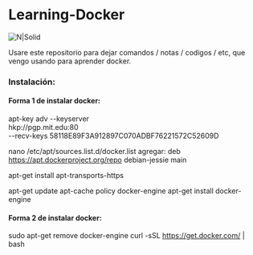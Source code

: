 # Learning-Docker

![N|Solid](https://www.openshift.org/img/logo-docker-h.svg)

Usare este repositorio para dejar comandos / notas / codigos / etc, que vengo usando para aprender docker.

### Instalación:

#### Forma 1 de instalar docker:

apt-key adv --keyserver \
hkp://pgp.mit.edu:80 \
--recv-keys 58118E89F3A912897C070ADBF76221572C52609D

nano /etc/apt/sources.list.d/docker.list
agregar: deb https://apt.dockerproject.org/repo debian-jessie main

apt-get install apt-transports-https

apt-get update
apt-cache policy docker-engine
apt-get install docker-engine

#### Forma 2 de instalar docker:

sudo apt-get remove docker-engine
curl -sSL https://get.docker.com/ | bash
